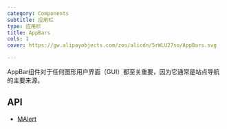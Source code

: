 ```yaml
---
category: Components
subtitle: 应用栏
type: 应用栏
title: AppBars
cols: 1
cover: https://gw.alipayobjects.com/zos/alicdn/5rWLU27so/AppBars.svg

---
```


AppBar组件对于任何图形用户界面（GUI）都至关重要，因为它通常是站点导航的主要来源。

## API

- [MAlert](/docs/api/MAppBar)